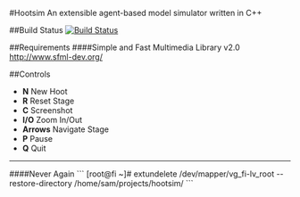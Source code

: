 #Hootsim
An extensible agent-based model simulator written in C++

##Build Status
[![Build Status](https://travis-ci.org/SamStudio8/Hootsim.png)](https://travis-ci.org/SamStudio8/Hootsim)

##Requirements
####Simple and Fast Multimedia Library v2.0
<a href="http://www.sfml-dev.org/">http://www.sfml-dev.org/</a>

##Controls
* **N** New Hoot
* **R** Reset Stage
* **C**  Screenshot
* **I/O** Zoom In/Out
* **Arrows** Navigate Stage
* **P** Pause
* **Q** Quit

<hr>
####Never Again
```
[root@fi ~]# extundelete /dev/mapper/vg_fi-lv_root --restore-directory /home/sam/projects/hootsim/
```

